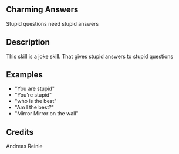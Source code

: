 ## Charming Answers
Stupid questions need stupid answers

## Description
This skill is a joke skill. That gives stupid answers to stupid questions

## Examples
 - "You are stupid"
 - "You're stupid"
 - "who is the best"
 - "Am I the best?"
 - "Mirror Mirror on the wall"


## Credits
Andreas Reinle


